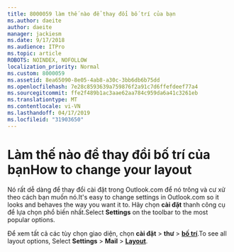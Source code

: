 ```yaml
---
title: 8000059 làm thế nào để thay đổi bố trí của bạn
ms.author: daeite
author: daeite
manager: jackiesm
ms.date: 9/17/2018
ms.audience: ITPro
ms.topic: article
ROBOTS: NOINDEX, NOFOLLOW
localization_priority: Normal
ms.custom: 8000059
ms.assetid: 8ea65090-8e05-4ab8-a30c-3bb6db6b75dd
ms.openlocfilehash: 7e28c8593639a759876f2a91c7d6ffefdeef77a4
ms.sourcegitcommit: ffe2f489b1ac3aae62aa784c959da6a41c3261eb
ms.translationtype: MT
ms.contentlocale: vi-VN
ms.lasthandoff: 04/17/2019
ms.locfileid: "31903650"
---
```

# <a name="how-to-change-your-layout"></a><span data-ttu-id="b6ffc-102">Làm thế nào để thay đổi bố trí của bạn</span><span class="sxs-lookup"><span data-stu-id="b6ffc-102">How to change your layout</span></span>

<span data-ttu-id="b6ffc-103">Nó rất dễ dàng để thay đổi cài đặt trong Outlook.com để nó trông và cư xử theo cách bạn muốn nó.</span><span class="sxs-lookup"><span data-stu-id="b6ffc-103">It's easy to change settings in Outlook.com so it looks and behaves the way you want it to.</span></span> <span data-ttu-id="b6ffc-104">Hãy chọn **cài đặt** thanh công cụ để lựa chọn phổ biến nhất.</span><span class="sxs-lookup"><span data-stu-id="b6ffc-104">Select **Settings** on the toolbar to the most popular options.</span></span> 

<span data-ttu-id="b6ffc-105">Để xem tất cả các tùy chọn giao diện, chọn **cài đặt** > **thư** > [**bố trí**](https://outlook.live.com/mail/options/mail/layout).</span><span class="sxs-lookup"><span data-stu-id="b6ffc-105">To see all layout options, Select **Settings** > **Mail** > [**Layout**](https://outlook.live.com/mail/options/mail/layout).</span></span> 
  

